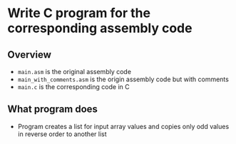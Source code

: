 # Write C program for the corresponding assembly code
## Overview
- ```main.asm``` is the original assembly code
- ```main_with_comments.asm``` is the origin assembly code but with comments
- ```main.c``` is the corresponding code in C

## What program does
- Program creates a list for input array values and copies 
only odd values in reverse order to another list